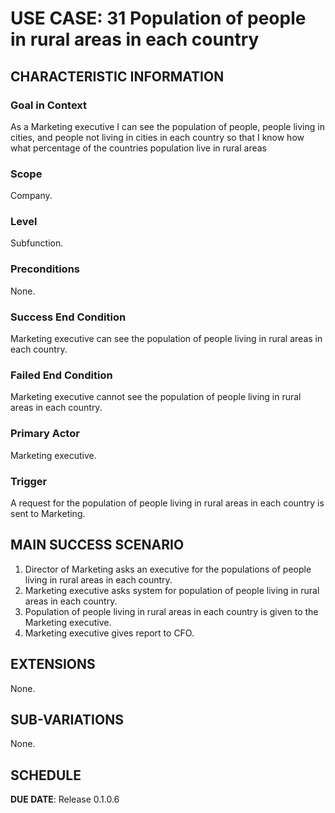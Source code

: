 # USE CASE: 31 Population of people in rural areas in each country

## CHARACTERISTIC INFORMATION

### Goal in Context

As a Marketing executive I can see the population of people, people living in cities, and people not living in cities in each country so that I know how what percentage of the countries population live in rural areas

### Scope

Company.

### Level

Subfunction.

### Preconditions

None.

### Success End Condition

Marketing executive can see the population of people living in rural areas in each country.

### Failed End Condition

Marketing executive cannot see the population of people living in rural areas in each country.

### Primary Actor

Marketing executive.

### Trigger

A request for the population of people living in rural areas in each country is sent to Marketing.

## MAIN SUCCESS SCENARIO

1. Director of Marketing asks an executive for the populations of people living in rural areas in each country.
2. Marketing executive asks system for population of people living in rural areas in each country.
3. Population of people living in rural areas in each country is given to the Marketing executive.
4. Marketing executive gives report to CFO.

## EXTENSIONS

None.

## SUB-VARIATIONS

None.

## SCHEDULE

**DUE DATE**: Release 0.1.0.6
